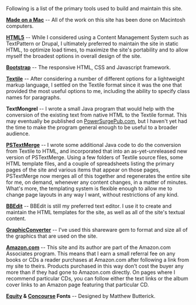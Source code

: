 Following is a list of the primary tools used to build and maintain this site.

**[Made on a Mac][mac]** -- All of the work on this site has been done on Macintosh computers.

**[HTML5][]** -- While I considered using a Content Management System such as TextPattern or Drupal, I ultimately preferred to maintain the site in static HTML, to optimize load times, to maximize the site's portability and to allow myself the broadest options in overall design of the site.

**[Bootstrap][]** -- The responsive HTML, CSS and Javascript framework.

**[Textile][]** -- After considering a number of different options for a lightweight markup language, I settled on the Textile format since it was the one that provided the most useful options to me, including the ability to specify class names for paragraphs.

**TextMongrel** -- I wrote a small Java program that would help with the conversion of the existing text from native HTML to the Textile format. This may eventually be published on [PowerSurgePub.com][pspub], but I haven't yet had the time to make the program general enough to be useful to a broader audience.

**[PSTextMerge][]** -- I wrote some additional Java code to do the conversion from Textile to HTML, and incorporated that into an as-yet-unreleased new version of PSTextMerge. Using a few folders of Textile source files, some HTML template files, and a couple of spreadsheets listing the primary pages of the site and various items that appear on those pages, PSTextMerge now merges all of this together and regenerates the entire site for me, on demand, whenever any content changes, in a matter of minutes. What's more, the templating system is flexible enough to allow me to change page layouts in any way I want, without restrictions of any kind.

**[BBEdit][]** -- BBEdit is still my preferred text editor. I use it to create and maintain the HTML templates for the site, as well as all of the site's textual content.

**[GraphicConverter][gc]** -- I've used this shareware gem to format and size all of the graphics that are used on the site.

**[Amazon.com][amazon]** -- This site and its author are part of the Amazon.com Associates program. This means that I earn a small referral fee on any books or CDs a reader purchases at Amazon.com after following a link from my site to theirs. Products purchased in this way don't cost the buyer any more than if they had gone to Amazon.com directly. On pages where I recommend particular CDs, you can follow either the text links or the album cover links to an Amazon page featuring that particular CD.

**[Equity][] & [Concourse][] Fonts** -- Designed by Matthew Butterick.

[affiliates]:	https://affiliate-program.amazon.com/
[amazon]:		http://www.amazon.com/
[bbedit]:		http://www.barebones.com/products/bbedit/
[bootstrap]:	http://getbootstrap.com/
[concourse]:	http://practicaltypography.com/concourse.html
[equity]:		http://practicaltypography.com/equity.html
[gc]: 			https://www.lemkesoft.de/en/products/graphicconverter/
[html5]:   		http://www.w3.org/TR/html5/
[mac]:     		http://www.apple.com/mac/
[pspub]:		http://www.powersurgepub.com
[pstextmerge]:	http://www.powersurgepub.com/products/pstextmerge/index.html
[textile]: 		http://textism.com/tools/textile/
